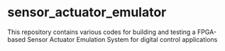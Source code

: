 # sensor_actuator_emulator
This repository contains various codes for building and testing a FPGA-based Sensor Actuator Emulation System for digital control applications
